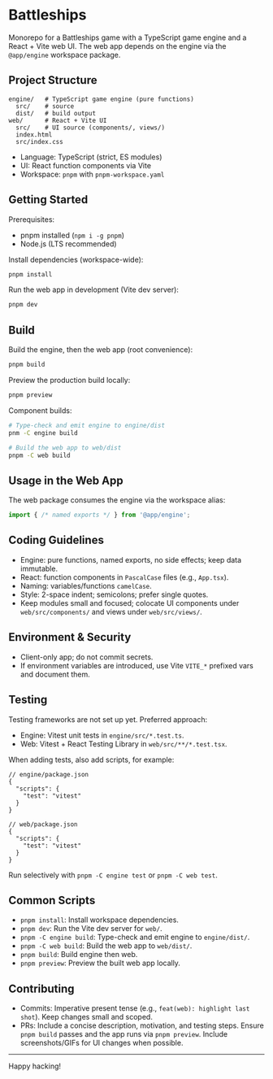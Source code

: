 # Battleships

Monorepo for a Battleships game with a TypeScript game engine and a React + Vite web UI. The web app depends on the engine via the `@app/engine` workspace package.

## Project Structure

```
engine/   # TypeScript game engine (pure functions)
  src/    # source
  dist/   # build output
web/      # React + Vite UI
  src/    # UI source (components/, views/)
  index.html
  src/index.css
```

- Language: TypeScript (strict, ES modules)
- UI: React function components via Vite
- Workspace: `pnpm` with `pnpm-workspace.yaml`

## Getting Started

Prerequisites:

- pnpm installed (`npm i -g pnpm`)
- Node.js (LTS recommended)

Install dependencies (workspace-wide):

```bash
pnpm install
```

Run the web app in development (Vite dev server):

```bash
pnpm dev
```

## Build

Build the engine, then the web app (root convenience):

```bash
pnpm build
```

Preview the production build locally:

```bash
pnpm preview
```

Component builds:

```bash
# Type-check and emit engine to engine/dist
pnm -C engine build

# Build the web app to web/dist
pnpm -C web build
```

## Usage in the Web App

The web package consumes the engine via the workspace alias:

```ts
import { /* named exports */ } from '@app/engine';
```

## Coding Guidelines

- Engine: pure functions, named exports, no side effects; keep data immutable.
- React: function components in `PascalCase` files (e.g., `App.tsx`).
- Naming: variables/functions `camelCase`.
- Style: 2-space indent; semicolons; prefer single quotes.
- Keep modules small and focused; colocate UI components under `web/src/components/` and views under `web/src/views/`.

## Environment & Security

- Client-only app; do not commit secrets.
- If environment variables are introduced, use Vite `VITE_*` prefixed vars and document them.

## Testing

Testing frameworks are not set up yet. Preferred approach:

- Engine: Vitest unit tests in `engine/src/*.test.ts`.
- Web: Vitest + React Testing Library in `web/src/**/*.test.tsx`.

When adding tests, also add scripts, for example:

```jsonc
// engine/package.json
{
  "scripts": {
    "test": "vitest"
  }
}

// web/package.json
{
  "scripts": {
    "test": "vitest"
  }
}
```

Run selectively with `pnpm -C engine test` or `pnpm -C web test`.

## Common Scripts

- `pnpm install`: Install workspace dependencies.
- `pnpm dev`: Run the Vite dev server for `web/`.
- `pnpm -C engine build`: Type-check and emit engine to `engine/dist/`.
- `pnpm -C web build`: Build the web app to `web/dist/`.
- `pnpm build`: Build engine then web.
- `pnpm preview`: Preview the built web app locally.

## Contributing

- Commits: Imperative present tense (e.g., `feat(web): highlight last shot`). Keep changes small and scoped.
- PRs: Include a concise description, motivation, and testing steps. Ensure `pnpm build` passes and the app runs via `pnpm preview`. Include screenshots/GIFs for UI changes when possible.

---

Happy hacking!
